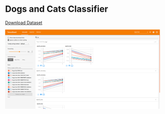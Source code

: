 # Dogs and Cats Classifier

[Download Dataset](https://www.microsoft.com/en-us/download/confirmation.aspx?id=54765)

![GitHub Logo](stats.png)